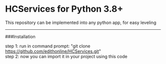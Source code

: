 # HCServices for Python 3.8+
This repository can be implemented into any python app, for easy leveling
***
###Installation

step 1: run in command prompt: "git clone https://github.com/edithonline/HCServices.git"  
step 2: now you can import it in your project using this code  
